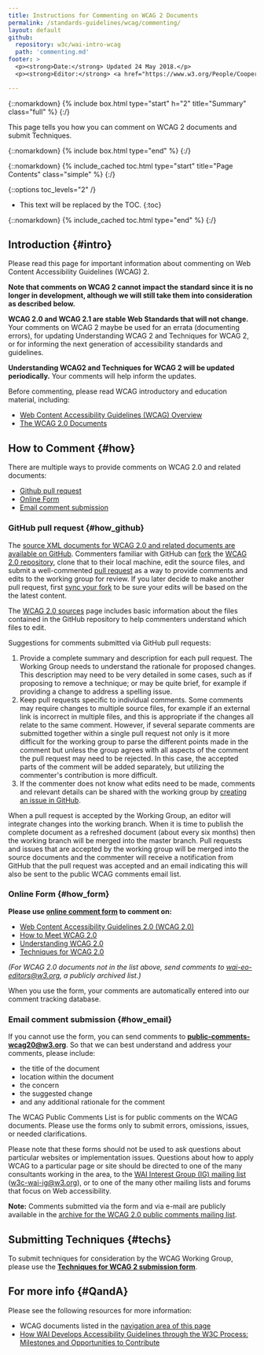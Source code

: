 ```yaml
---
title: Instructions for Commenting on WCAG 2 Documents
permalink: /standards-guidelines/wcag/commenting/
layout: default
github:
  repository: w3c/wai-intro-wcag
  path: 'commenting.md'
footer: >
  <p><strong>Date:</strong> Updated 24 May 2018.</p>
  <p><strong>Editor:</strong> <a href="https://www.w3.org/People/Cooper/">Michael Cooper</a></p>

---
```


{::nomarkdown}
{% include box.html type="start" h="2" title="Summary" class="full" %}
{:/}

This page tells you how you can comment on WCAG 2 documents and submit Techniques.

{::nomarkdown}
{% include box.html type="end" %}
{:/}

{::nomarkdown}
{% include_cached toc.html type="start" title="Page Contents" class="simple" %}
{:/}

{::options toc_levels="2" /}

-   This text will be replaced by the TOC.
{:toc}

{::nomarkdown}
{% include_cached toc.html type="end" %}
{:/}


## Introduction {#intro}

Please read this page for important information about commenting on Web
Content Accessibility Guidelines (WCAG) 2.

**Note that comments on WCAG 2 cannot impact the standard since
it is no longer in development, although we will still take them into
consideration as described below.**

**WCAG 2.0 and WCAG 2.1 are stable Web Standards that will not change.** Your
comments on WCAG 2 maybe be used for an errata (documenting errors),
for updating Understanding WCAG 2 and Techniques for WCAG
2, or for
informing the next generation of accessibility standards and guidelines.

**Understanding WCAG2 and Techniques for WCAG 2 will be
updated periodically.** Your comments will help inform the updates.

Before commenting, please read WCAG introductory and education material,
including:

-   [Web Content Accessibility Guidelines (WCAG)
    Overview]( https://www.w3.org/WAI/standards-guidelines/wcag/)
-   [The WCAG 2.0 Documents](http://www.w3.org/WAI/intro/wcag20)

## How to Comment {#how}

There are multiple ways to provide comments on WCAG 2.0 and related
documents:

-   [Github pull request](#how_github)
-   [Online Form](#how_form)
-   [Email comment submission](#how_email)

### GitHub pull request {#how_github}

The [source XML documents for WCAG 2.0 and related documents are
available on
GitHub](https://github.com/w3c/wcag/tree/master/wcag20/sources).
Commenters familiar with GitHub can
[fork](https://help.github.com/articles/working-with-forks/) the [WCAG
2.0 repository](https://github.com/w3c/wcag/), clone that to their local
machine, edit the source files, and submit a well-commented [pull
request](https://help.github.com/articles/creating-a-pull-request-from-a-fork/)
as a way to provide comments and edits to the working group for review.
If you later decide to make another pull request, first [sync your
fork](https://help.github.com/articles/syncing-a-fork/) to be sure your
edits will be based on the the latest content.

The [WCAG 2.0 sources](http://www.w3.org/WAI/GL/WCAG20/sources/) page
includes basic information about the files contained in the GitHub
repository to help commenters understand which files to edit.

Suggestions for comments submitted via GitHub pull requests:

1.  Provide a complete summary and description for each pull request.
    The Working Group needs to understand the rationale for proposed
    changes. This description may need to be very detailed in some
    cases, such as if proposing to remove a technique; or may be quite
    brief, for example if providing a change to address a spelling
    issue.
2.  Keep pull requests specific to individual comments. Some comments
    may require changes to multiple source files, for example if an
    external link is incorrect in multiple files, and this is
    appropriate if the changes all relate to the same comment. However,
    if several separate comments are submitted together within a single
    pull request not only is it more difficult for the working group to
    parse the different points made in the comment but unless the group
    agrees with all aspects of the comment the pull request may need to
    be rejected. In this case, the accepted parts of the comment will be
    added separately, but utilizing the commenter's contribution is more
    difficult.
3.  If the commenter does not know what edits need to be made, comments
    and relevant details can be shared with the working group by
    [creating an issue in GitHub](https://github.com/w3c/wcag/issues).

When a pull request is accepted by the Working Group, an editor will
integrate changes into the working branch. When it is time to publish
the complete document as a refreshed document (about every six months)
then the working branch will be merged into the master branch. Pull
requests and issues that are accepted by the working group will be
merged into the source documents and the commenter will receive a
notification from GitHub that the pull request was accepted and an email
indicating this will also be sent to the public WCAG comments email
list.

### Online Form {#how_form}

**Please use [online comment form](onlineform) to comment on:**

-   [Web Content Accessibility Guidelines 2.0 (WCAG 2.0)](http://www.w3.org/TR/WCAG20/)
-   [How to Meet WCAG 2.0](http://www.w3.org/WAI/WCAG20/quickref/)
-   [Understanding WCAG 2.0](http://www.w3.org/TR/UNDERSTANDING-WCAG20/)
-   [Techniques for WCAG 2.0](http://www.w3.org/TR/WCAG20-TECHS/)

*(For WCAG 2.0 documents not in the list above, send comments to
<wai-eo-editors@w3.org>, a publicly archived list.)*

When you use the form, your comments are automatically entered into our
comment tracking database.

### Email comment submission {#how_email}

If you cannot use the form, you can send comments to **<public-comments-wcag20@w3.org>**. So that we can best understand and address your comments, please include:

-   the title of the document
-   location within the document
-   the concern
-   the suggested change
-   and any additional rationale for the comment

The WCAG Public Comments List is for public comments on the WCAG
documents. Please use the forms only to submit errors, omissions,
issues, or needed clarifications.

Please note that these forms should not be used to ask questions about
particular websites or implementation issues. Questions about how to
apply WCAG to a particular page or site should be directed to one of the
many consultants working in the area, to the [WAI Interest Group (IG)
mailing list](http://www.w3.org/WAI/IG/Overview.html#mailinglist)
(<w3c-wai-ig@w3.org>), or to one of the many other mailing lists and
forums that focus on Web accessibility.

**Note:** Comments submitted via the form and via e-mail are publicly
available in the [archive for the WCAG 2.0 public comments mailing
list](http://lists.w3.org/Archives/Public/public-comments-wcag20/).

## Submitting Techniques {#techs}

To submit techniques for consideration by the WCAG Working Group, please
use the [**Techniques for WCAG 2 submission
form**](http://www.w3.org/WAI/GL/WCAG20/TECHS-SUBMIT/).

## For more info {#QandA}

Please see the following resources for more information:

-   WCAG documents listed in the [navigation area of this
    page](#subhomenav)
-   [How WAI Develops Accessibility Guidelines through the W3C Process:
    Milestones and Opportunities to
    Contribute](http://www.w3.org/WAI/intro/w3c-process)
